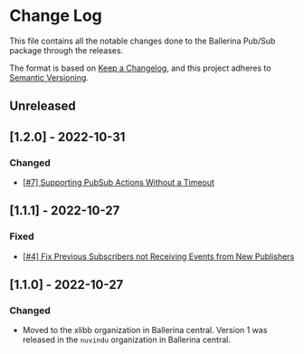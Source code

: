 # Change Log
This file contains all the notable changes done to the Ballerina Pub/Sub package through the releases.

The format is based on [Keep a Changelog](https://keepachangelog.com/en/1.0.0/), and this project adheres to [Semantic Versioning](https://semver.org/spec/v2.0.0.html).

## Unreleased

## [1.2.0] - 2022-10-31

### Changed
- [[#7] Supporting PubSub Actions Without a Timeout](https://github.com/xlibb/module-pubsub/issues/7)

## [1.1.1] - 2022-10-27

### Fixed
- [[#4] Fix Previous Subscribers not Receiving Events from New Publishers](https://github.com/xlibb/module-pubsub/issues/4)

## [1.1.0] - 2022-10-27

### Changed
- Moved to the xlibb organization in Ballerina central. Version 1 was released in the `nuvindu` organization in Ballerina central.
